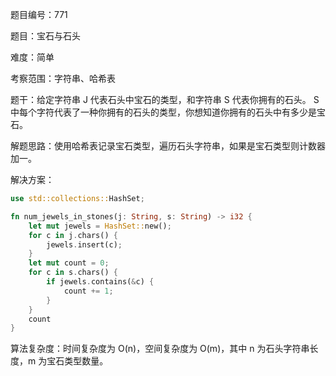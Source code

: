题目编号：771

题目：宝石与石头

难度：简单

考察范围：字符串、哈希表

题干：给定字符串 J 代表石头中宝石的类型，和字符串 S 代表你拥有的石头。 S 中每个字符代表了一种你拥有的石头的类型，你想知道你拥有的石头中有多少是宝石。

解题思路：使用哈希表记录宝石类型，遍历石头字符串，如果是宝石类型则计数器加一。

解决方案：

```rust
use std::collections::HashSet;

fn num_jewels_in_stones(j: String, s: String) -> i32 {
    let mut jewels = HashSet::new();
    for c in j.chars() {
        jewels.insert(c);
    }
    let mut count = 0;
    for c in s.chars() {
        if jewels.contains(&c) {
            count += 1;
        }
    }
    count
}
```

算法复杂度：时间复杂度为 O(n)，空间复杂度为 O(m)，其中 n 为石头字符串长度，m 为宝石类型数量。